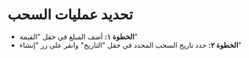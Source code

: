 # **تحديد عمليات السحب**

- **الخطوة ١:** أضف المبلغ في حقل "القيمة"
- **الخطوة ٢:** حدد تاريخ السحب المحدد في حقل "التاريخ" وانقر على زر "إنشاء"